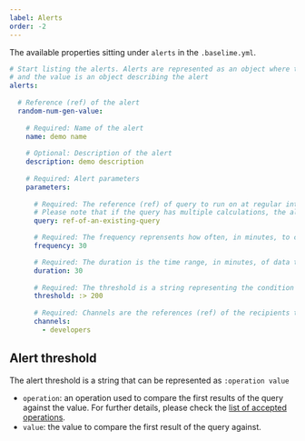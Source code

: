```yaml
---
label: Alerts
order: -2
---
```


The available properties sitting under `alerts` in the `.baselime.yml`.

```yaml # :icon-code: .baselime.yml
# Start listing the alerts. Alerts are represented as an object where the key is the reference (ref) of the alert,
# and the value is an object describing the alert 
alerts:
  
  # Reference (ref) of the alert
  random-num-gen-value:
    
    # Required: Name of the alert
    name: demo name
    
    # Optional: Description of the alert
    description: demo description
    
    # Required: Alert parameters
    parameters:
      
      # Required: The reference (ref) of query to run on at regular intervals for the alert. This query must be within the same application as the alert. 
      # Please note that if the query has multiple calculations, the alert will be based off the first listed calculation in the array of calculations of the query
      query: ref-of-an-existing-query

      # Required: The frequency reprensents how often, in minutes, to check for the threshold condition
      frequency: 30

      # Required: The duration is the time range, in minutes, of data that the alert will check. 
      duration: 30
      
      # Required: The threshold is a string representing the condition to be met to trigger an alert
      threshold: :> 200
      
      # Required: Channels are the references (ref) of the recipients to notify when the threshold condition is met. All channels must be within the same application as the alert 
      channels:
        - developers
```

## Alert threshold

The alert threshold is a string that can be represented as `:operation value`
- `operation`: an operation used to compare the first results of the query against the value. For further details, please check the [list of accepted operations](../../advanced/accepted-operations.md).
- `value`: the value to compare the first result of the query against.
